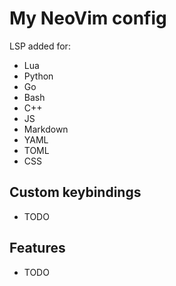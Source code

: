 # My NeoVim config
LSP added for:
- Lua
- Python
- Go
- Bash
- C++
- JS
- Markdown
- YAML
- TOML
- CSS

## Custom keybindings
- TODO

## Features
- TODO
